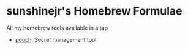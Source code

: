 # sunshinejr's Homebrew Formulae
All my homebrew tools available in a tap

- [pouch](https://github.com/sunshinejr/pouch): Secret management tool